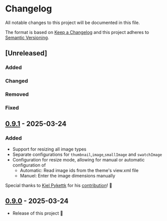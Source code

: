 # Changelog

All notable changes to this project will be documented in this file.

The format is based on [Keep a Changelog](http://keepachangelog.com/en/1.1.0/)
and this project adheres to [Semantic Versioning](http://semver.org/spec/v2.0.0.html).

## [Unreleased]

### Added

### Changed

### Removed

### Fixed

## [0.9.1] - 2025-03-24

### Added

* Support for resizing all image types
* Separate configurations for `thumbnail`,`image`,`smallImage` and `swatchImage`
* Configuration for resize mode, allowing for manual or automatic configuration of 
  * Automatic: Read image ids from the theme's view.xml file
  * Manuel: Enter the image dimensions manually

Special thanks to [Kiel Pykettk](https://github.com/pykettk) for his [contribution](https://github.com/basecom/magento2-live-search-image-urls/pull/2)! 🧡

## [0.9.0] - 2025-03-24

- Release of this project 🎉

[0.9.0]: https://github.com/basecom/magento2-live-search-image-urls/releases/tag/v0.9.0
[0.9.1]: https://github.com/basecom/magento2-live-search-image-urls/releases/tag/v0.9.1
